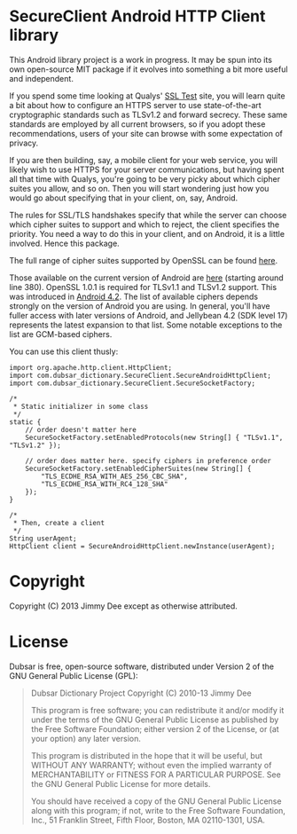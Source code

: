 SecureClient Android HTTP Client library
========================================

This Android library project is a work in progress. It may be spun into its
own open-source MIT package if it evolves into something a bit more useful and
independent.

If you spend some time looking at Qualys&apos; [SSL Test](https://www.ssllabs.com/ssltest/)
site, you will learn quite a bit about how to configure an HTTPS server to use
state-of-the-art cryptographic standards such as TLSv1.2 and forward secrecy.
These same standards are employed by all current browsers, so if you adopt these
recommendations, users of your site can browse with some expectation of privacy.

If you are then building, say, a mobile client for your web service, you will
likely wish to use HTTPS for your server communications, but having spent all that
time with Qualys, you&apos;re going to be very picky about which cipher suites you
allow, and so on. Then you will start wondering just how you would go about specifying
that in your client, on, say, Android.

The rules for SSL/TLS handshakes specify that while the server can choose which cipher
suites to support and which to reject, the client specifies the priority. You need a
way to do this in your client, and on Android, it is a little involved. Hence this
package.

The full range of cipher suites supported by OpenSSL can be found
[here](https://www.openssl.org/docs/apps/ciphers.html).

Those available on the current version of Android are [here](https://android.googlesource.com/platform/libcore2/+/master/luni/src/main/java/org/apache/harmony/xnet/provider/jsse/NativeCrypto.java)
(starting around line 380).
OpenSSL 1.0.1 is required for TLSv1.1 and TLSv1.2 support. This was introduced in
[Android 4.2](https://source.android.com/devices/tech/security/enhancements42.html).
The list of available ciphers depends strongly on the version of Android you are
using. In general, you&apos;ll have fuller access with later versions of Android, and
Jellybean 4.2 (SDK level 17) represents the latest expansion to that list.
Some notable exceptions to the list are GCM-based ciphers.

You can use this client thusly:

    import org.apache.http.client.HttpClient;
    import com.dubsar_dictionary.SecureClient.SecureAndroidHttpClient;
    import com.dubsar_dictionary.SecureClient.SecureSocketFactory;

    /*
     * Static initializer in some class
     */
    static {
        // order doesn't matter here
        SecureSocketFactory.setEnabledProtocols(new String[] { "TLSv1.1", "TLSv1.2" });

        // order does matter here. specify ciphers in preference order
        SecureSocketFactory.setEnabledCipherSuites(new String[] {
            "TLS_ECDHE_RSA_WITH_AES_256_CBC_SHA",
            "TLS_ECDHE_RSA_WITH_RC4_128_SHA"
        });
    }

    /*
     * Then, create a client
     */
    String userAgent;
    HttpClient client = SecureAndroidHttpClient.newInstance(userAgent);

Copyright
=========

Copyright (C) 2013 Jimmy Dee except as otherwise attributed.

License
=======

Dubsar is free, open-source software, distributed under Version 2 of
the GNU General Public License (GPL):

>  Dubsar Dictionary Project
>  Copyright (C) 2010-13 Jimmy Dee
>
>  This program is free software; you can redistribute it and/or
>  modify it under the terms of the GNU General Public License
>  as published by the Free Software Foundation; either version 2
>  of the License, or (at your option) any later version.
>
>  This program is distributed in the hope that it will be useful,
>  but WITHOUT ANY WARRANTY; without even the implied warranty of
>  MERCHANTABILITY or FITNESS FOR A PARTICULAR PURPOSE.  See the
>  GNU General Public License for more details.
>
>  You should have received a copy of the GNU General Public License
>  along with this program; if not, write to the Free Software
>  Foundation, Inc., 51 Franklin Street, Fifth Floor, Boston, MA  02110-1301, USA.
